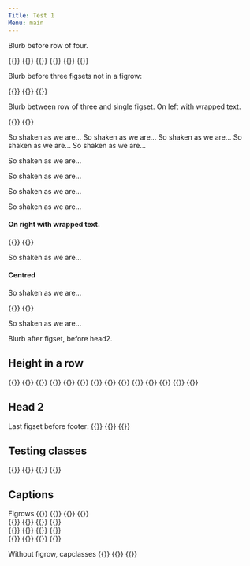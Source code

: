 ```yaml
---
Title: Test 1
Menu: main
---
```


Blurb before row of four.

{{<figrow gallery=test1 justify=center size=thumbnail caption="words on more than one line maybe" >}}
{{<figset name="img20220824_095038_DRO-800.jpg" size=small >}}
{{<figset image="img20220824_105444_DRO-800.jpg" caption="trees & flowers" size=medium >}}
{{<figset name="img20220826_105417_DRO-800.jpg" size=small >}}
{{<figset name="notfound-800.jpg" size=small >}}
{{</figrow>}}  

Blurb before three figsets not in a figrow:

{{<figset name="img20220824_095038_DRO-800.jpg" size=small url=self caption="url=self" position=l >}}
{{<figset image="img20220824_105444_DRO-800.jpg" size=small height=100 caption="height=100"  position=c >}}
{{<figset name="img20220826_105417_DRO-800.jpg" size=small height=200 url=self caption="url=self height=200" position=r clear=both >}}

Blurb between row of three and single figset. On left with wrapped text.

{{<figset name="img20220826_105417_DRO-800.jpg" position=l size=small >}}
{{<figset name="img20220826_105417_DRO-800.jpg" position=l size=small >}}

So shaken as we are...
So shaken as we are...
So shaken as we are...
So shaken as we are...
So shaken as we are...

So shaken as we are...

So shaken as we are...

So shaken as we are...

So shaken as we are...


#### On right with wrapped text.

{{<figset name="img20220826_105417_DRO-800.jpg" position=r size=small  >}}
{{<figset name="img20220826_105417_DRO-800.jpg" position=r size=small  >}}

So shaken as we are...

#### Centred

So shaken as we are...

{{<figset name="img20220826_105417_DRO-800.jpg" position=c size=small  >}}
{{<figset name="img20220826_105417_DRO-800.jpg" position=c size=small  >}}

So shaken as we are...

Blurb after figset, before head2.

## Height in a row

{{<figrow gallery=test2 justify=space-around height="120" align=start size=thumbnail caption="So shaken as we are, so wan with care..." >}}
{{<figset name="img20220824_095038_DRO-800.jpg" size=small >}}
{{<figset image="img20220824_105444_DRO-800.jpg"  >}}
{{<figset name="rt64-Cnc16cp16RbE0.05Pga32n16r3w16l3k2i3m3b3d0e1x0z0o0g1-Tg10,Tb10,Tr10-pi1.00.jpg" >}}
{{<figset name="img20220826_105417_DRO-800.jpg" size=small >}}
{{<figset name="img20220824_095038_DRO-800.jpg" size=small >}}
{{<figset image="img20220824_105444_DRO-800.jpg"  >}}
{{<figset name="rt64-Cnc16cp16RbE0.05Pga32n16r3w16l3k2i3m3b3d0e1x0z0o0g1-Tg10,Tb10,Tr10-pi1.00.jpg" >}}
{{<figset name="img20220826_105417_DRO-800.jpg" size=small >}}
{{<figset name="img20220824_095038_DRO-800.jpg" size=small >}}
{{<figset image="img20220824_105444_DRO-800.jpg"  >}}
{{<figset name="rt64-Cnc16cp16RbE0.05Pga32n16r3w16l3k2i3m3b3d0e1x0z0o0g1-Tg10,Tb10,Tr10-pi1.00.jpg" >}}
{{<figset name="img20220826_105417_DRO-800.jpg" size=small >}}
{{</figrow>}}  


## Head 2

Last figset before footer:
{{<figrow gallery=test1 clear=false >}}
{{<figset name="img20220826_105417_DRO-800.jpg"  size=small >}}
{{</figrow>}}  

## Testing classes
{{<figrow gallery=test1 clear=false class="figset-test1" figsetclass="figset-test2" >}}
{{<figset name="img20220826_105417_DRO-800.jpg"  size=small >}}
{{<figset name="img20220826_105417_DRO-800.jpg"  size=small >}}
{{</figrow>}}  

## Captions

Figrows
{{<figrow justify=left caption="justify=left" capclass="figset-test1" >}}
{{<figset name="img20220826_105417_DRO-800.jpg"  size=small >}}
{{<figset name="img20220826_105417_DRO-800.jpg"  size=small caption="j=l capclass=2" capclass="figset-test2">}}
{{</figrow>}}  
{{<figrow justify=right caption="justify=right" >}}
{{<figset name="img20220826_105417_DRO-800.jpg"  size=small >}}
{{<figset name="img20220826_105417_DRO-800.jpg"  size=small >}}
{{</figrow>}}  
{{<figrow justify=centre caption="justify=centre" >}}
{{<figset name="img20220826_105417_DRO-800.jpg"  size=small >}}
{{<figset name="img20220826_105417_DRO-800.jpg"  size=small >}}
{{</figrow>}}  
{{<figrow justify=around caption="justify=around" >}}
{{<figset name="img20220826_105417_DRO-800.jpg"  size=small >}}
{{<figset name="img20220826_105417_DRO-800.jpg"  size=small >}}
{{</figrow>}}  

Without figrow, capclasses
{{<figset name="img20220826_105417_DRO-800.jpg"  size=small position=left caption="pos left" capclass="figset-test1" >}}
{{<figset name="img20220826_105417_DRO-800.jpg"  size=small position=centre caption="pos centre" >}}
{{<figset name="img20220826_105417_DRO-800.jpg"  size=small position=right caption="pos right" >}}


